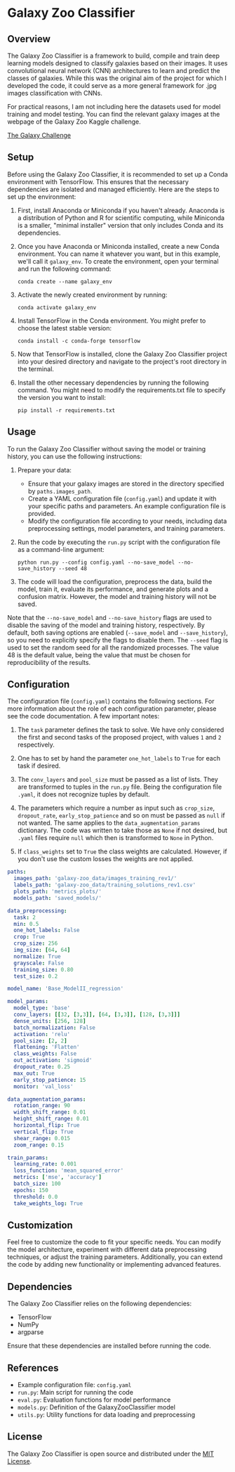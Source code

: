 
# Galaxy Zoo Classifier

## Overview
The Galaxy Zoo Classifier is a framework to build, compile and train deep learning models designed to classify galaxies based on their images. It uses convolutional neural network (CNN) architectures to learn and predict the classes of galaxies. While this was the original aim of the project for which I developed the code, it could serve as a more general framework for .jpg images classification with CNNs.

For practical reasons, I am not including here the datasets used for model training and model testing. You can find the relevant galaxy images at the webpage of the Galaxy Zoo Kaggle challenge.

[The Galaxy Challenge](https://www.kaggle.com/competitions/galaxy-zoo-the-galaxy-challenge/data)

## Setup
Before using the Galaxy Zoo Classifier, it is recommended to set up a Conda environment with TensorFlow. This ensures that the necessary dependencies are isolated and managed efficiently. Here are the steps to set up the environment:

1. First, install Anaconda or Miniconda if you haven't already. Anaconda is a distribution of Python and R for scientific computing, while Miniconda is a smaller, "minimal installer" version that only includes Conda and its dependencies.

2. Once you have Anaconda or Miniconda installed, create a new Conda environment. You can name it whatever you want, but in this example, we'll call it `galaxy_env`. To create the environment, open your terminal and run the following command:
   ```shell
   conda create --name galaxy_env
   ```

3. Activate the newly created environment by running:
   ```shell
   conda activate galaxy_env
   ```

4. Install TensorFlow in the Conda environment. You might prefer to choose the latest stable version:
   ```shell
   conda install -c conda-forge tensorflow
   ```

5. Now that TensorFlow is installed, clone the Galaxy Zoo Classifier project into your desired directory and navigate to the project's root directory in the terminal.

6. Install the other necessary dependencies by running the following command. You might need to modify the requirements.txt file to specify the version you want to install:
   ```shell
   pip install -r requirements.txt
   ```

## Usage
To run the Galaxy Zoo Classifier without saving the model or training history, you can use the following instructions:

1. Prepare your data:
   - Ensure that your galaxy images are stored in the directory specified by `paths.images_path`.
   - Create a YAML configuration file (`config.yaml`) and update it with your specific paths and parameters. An example configuration file is provided.
   - Modify the configuration file according to your needs, including data preprocessing settings, model parameters, and training parameters.

2. Run the code by executing the `run.py` script with the configuration file as a command-line argument:
   ```shell
   python run.py --config config.yaml --no-save_model --no-save_history --seed 48
   ```

3. The code will load the configuration, preprocess the data, build the model, train it, evaluate its performance, and generate plots and a confusion matrix. However, the model and training history will not be saved.

Note that the `--no-save_model` and `--no-save_history` flags are used to disable the saving of the model and training history, respectively. By default, both saving options are enabled (`--save_model` and `--save_history`), so you need to explicitly specify the flags to disable them. The `--seed` flag is used to set the random seed for all the randomized processes. The value 48 is the default value, being the value that must be chosen for reproducibility of the results.

## Configuration
The configuration file (`config.yaml`) contains the following sections. For more information about the role of each configuration parameter, please see the code documentation. A few  important notes:

1. The `task` parameter defines the task to solve. We have only considered the first and second tasks of the proposed project, with values `1` and `2` respectively. 

2. One has to set by hand the parameter `one_hot_labels` to `True` for each task if desired.

3. The `conv_layers` and `pool_size` must be passed as a list of lists. They are transformed to tuples in the `run.py` file. Being the configuration file `.yaml`, it does not recognize tuples by default.

4. The parameters which require a number as input such as `crop_size`, `dropout_rate`, `early_stop_patience` and so on must be passed as `null` if not wanted. The same applies to the `data_augmentation_params` dictionary. The code was written to take those as `None` if not desired, but `.yaml` files require `null` which then is transformed to `None` in Python.

5. If `class_weights` set to `True` the class weights are calculated. However, if you don't use the custom losses the weights are not applied. 

```yaml
paths:
  images_path: 'galaxy-zoo_data/images_training_rev1/'
  labels_path: 'galaxy-zoo_data/training_solutions_rev1.csv'
  plots_path: 'metrics_plots/'
  models_path: 'saved_models/'

data_preprocessing:
  task: 2
  min: 0.5
  one_hot_labels: False
  crop: True
  crop_size: 256
  img_size: [64, 64]
  normalize: True
  grayscale: False
  training_size: 0.80
  test_size: 0.2

model_name: 'Base_ModelII_regression'

model_params:
  model_type: 'base'
  conv_layers: [[32, [3,3]], [64, [3,3]], [128, [3,3]]]
  dense_units: [256, 128]
  batch_normalization: False
  activation: 'relu'
  pool_size: [2, 2]
  flattening: 'Flatten'
  class_weights: False
  out_activation: 'sigmoid'
  dropout_rate: 0.25
  max_out: True
  early_stop_patience: 15
  monitor: 'val_loss'

data_augmentation_params:
  rotation_range: 90
  width_shift_range: 0.01
  height_shift_range: 0.01
  horizontal_flip: True
  vertical_flip: True
  shear_range: 0.015
  zoom_range: 0.15

train_params:
  learning_rate: 0.001
  loss_function: 'mean_squared_error'
  metrics: ['mse', 'accuracy']
  batch_size: 100
  epochs: 150
  threshold: 0.0
  take_weights_log: True
```

## Customization
Feel free to customize the code to fit your specific needs. You can modify the model architecture, experiment with different data preprocessing techniques, or adjust the training parameters. Additionally, you can extend the code by adding new functionality or implementing advanced features.

## Dependencies
The Galaxy Zoo Classifier relies on the following dependencies:
- TensorFlow
- NumPy
- argparse

Ensure that these dependencies are installed before running the code.

## References
- Example configuration file: `config.yaml`
- `run.py`: Main script for running the code
- `eval.py`: Evaluation functions for model performance
- `models.py`: Definition of the GalaxyZooClassifier model
- `utils.py`: Utility functions for data loading and preprocessing

## License
The Galaxy Zoo Classifier is open source and distributed under the [MIT License](LICENSE).

